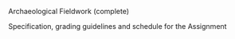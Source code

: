 Archaeological Fieldwork (complete)

Specification, grading guidelines and schedule for the Assignment